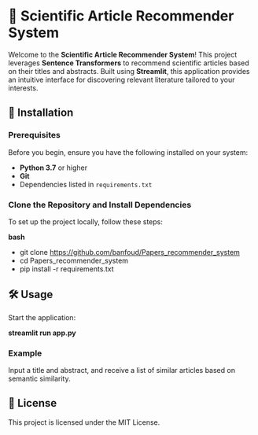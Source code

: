 # 🧠 Scientific Article Recommender System

Welcome to the **Scientific Article Recommender System**! This project leverages **Sentence Transformers** to recommend scientific articles based on their titles and abstracts. Built using **Streamlit**, this application provides an intuitive interface for discovering relevant literature tailored to your interests.

## 🚀 Installation

### Prerequisites

Before you begin, ensure you have the following installed on your system:

- **Python 3.7** or higher
- **Git**
- Dependencies listed in `requirements.txt`

### Clone the Repository and Install Dependencies

To set up the project locally, follow these steps:

**bash**
- git clone https://github.com/banfoud/Papers_recommender_system
- cd Papers_recommender_system
- pip install -r requirements.txt


## 🛠️ Usage

Start the application:

**streamlit run app.py**

### Example

Input a title and abstract, and receive a list of similar articles based on semantic similarity.


## 📝 License

This project is licensed under the MIT License.

